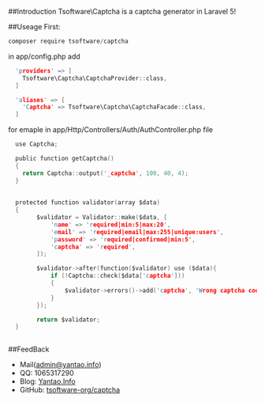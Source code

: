 
##Introduction
Tsoftware\Captcha is a captcha generator in Laravel 5!
    
##Useage
First:
```C
composer require tsoftware/captcha
```



in app/config.php add
```C
  'providers' => [
    Tsoftware\Captcha\CaptchaProvider::class,
  ]

  'aliases' => [
    'Captcha' => Tsoftware\Captcha\CaptchaFacade::class,
  ]
```

for emaple in app/Http/Controllers/Auth/AuthController.php file
```C
  use Captcha;

  public function getCaptcha()
  {
    return Captcha::output('_captcha', 100, 40, 4);
  }
  
  
  protected function validator(array $data)
  {
        $validator = Validator::make($data, [
            'name' => 'required|min:5|max:20',
            'email' => 'required|email|max:255|unique:users',
            'password' => 'required|confirmed|min:5',
            'captcha' => 'required',
        ]);

	    $validator->after(function($validator) use ($data){
			if (!Captcha::check($data['captcha']))
			{
				$validator->errors()->add('captcha', 'Wrong captcha code!');
			}
	    });

	    return $validator;
  }
  
```


##FeedBack

* Mail(admin@yantao.info)
* QQ: 1065317290
* Blog: [Yantao.Info](http://www.yantao.info)
* GitHub: [tsoftware-org/captcha](https://github.com/tsoftware-org/captcha)
